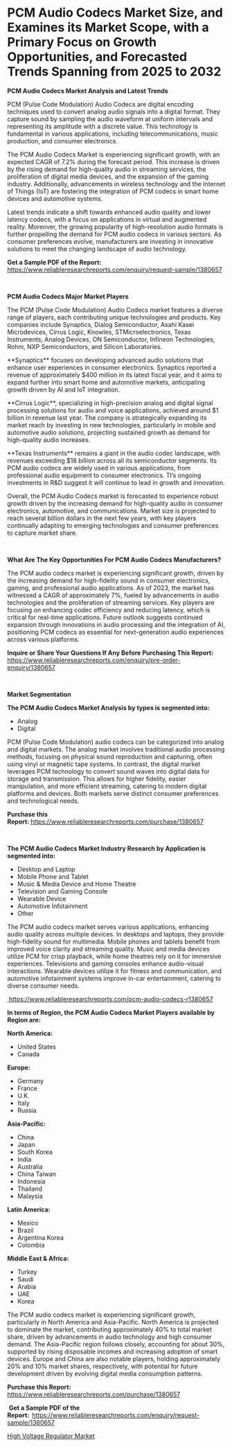 <p><h1>PCM Audio Codecs Market Size, and Examines its Market Scope, with a Primary Focus on Growth Opportunities, and Forecasted Trends Spanning from 2025 to 2032</h1></p><p><strong>PCM Audio Codecs Market Analysis and Latest Trends</strong></p>
<p><p>PCM (Pulse Code Modulation) Audio Codecs are digital encoding techniques used to convert analog audio signals into a digital format. They capture sound by sampling the audio waveform at uniform intervals and representing its amplitude with a discrete value. This technology is fundamental in various applications, including telecommunications, music production, and consumer electronics.</p><p>The PCM Audio Codecs Market is experiencing significant growth, with an expected CAGR of 7.2% during the forecast period. This increase is driven by the rising demand for high-quality audio in streaming services, the proliferation of digital media devices, and the expansion of the gaming industry. Additionally, advancements in wireless technology and the Internet of Things (IoT) are fostering the integration of PCM codecs in smart home devices and automotive systems.</p><p>Latest trends indicate a shift towards enhanced audio quality and lower latency codecs, with a focus on applications in virtual and augmented reality. Moreover, the growing popularity of high-resolution audio formats is further propelling the demand for PCM audio codecs in various sectors. As consumer preferences evolve, manufacturers are investing in innovative solutions to meet the changing landscape of audio technology.</p></p>
<p><strong>Get a Sample PDF of the Report:&nbsp;</strong> <a href="https://www.reliableresearchreports.com/enquiry/request-sample/1380657?utm_campaign=2294&utm_medium=2&utm_source=Github&utm_content=ia&utm_term=11022025&utm_id=pcm-audio-codecs">https://www.reliableresearchreports.com/enquiry/request-sample/1380657</a></p>
<p>&nbsp;</p>
<p><strong>PCM Audio Codecs Major Market Players</strong></p>
<p><p>The PCM (Pulse Code Modulation) Audio Codecs market features a diverse range of players, each contributing unique technologies and products. Key companies include Synaptics, Dialog Semiconductor, Asahi Kasei Microdevices, Cirrus Logic, Knowles, STMicroelectronics, Texas Instruments, Analog Devices, ON Semiconductor, Infineon Technologies, Rohm, NXP Semiconductors, and Silicon Laboratories.</p><p>**Synaptics** focuses on developing advanced audio solutions that enhance user experiences in consumer electronics. Synaptics reported a revenue of approximately $400 million in its latest fiscal year, and it aims to expand further into smart home and automotive markets, anticipating growth driven by AI and IoT integration.</p><p>**Cirrus Logic**, specializing in high-precision analog and digital signal processing solutions for audio and voice applications, achieved around $1 billion in revenue last year. The company is strategically expanding its market reach by investing in new technologies, particularly in mobile and automotive audio solutions, projecting sustained growth as demand for high-quality audio increases.</p><p>**Texas Instruments** remains a giant in the audio codec landscape, with revenues exceeding $18 billion across all its semiconductor segments. Its PCM audio codecs are widely used in various applications, from professional audio equipment to consumer electronics. TI’s ongoing investments in R&D suggest it will continue to lead in growth and innovation.</p><p>Overall, the PCM Audio Codecs market is forecasted to experience robust growth driven by the increasing demand for high-quality audio in consumer electronics, automotive, and communications. Market size is projected to reach several billion dollars in the next few years, with key players continually adapting to emerging technologies and consumer preferences to capture market share.</p></p>
<p>&nbsp;</p>
<p><strong>What Are The Key Opportunities For PCM Audio Codecs Manufacturers?</strong></p>
<p><p>The PCM audio codecs market is experiencing significant growth, driven by the increasing demand for high-fidelity sound in consumer electronics, gaming, and professional audio applications. As of 2023, the market has witnessed a CAGR of approximately 7%, fueled by advancements in audio technologies and the proliferation of streaming services. Key players are focusing on enhancing codec efficiency and reducing latency, which is critical for real-time applications. Future outlook suggests continued expansion through innovations in audio processing and the integration of AI, positioning PCM codecs as essential for next-generation audio experiences across various platforms.</p></p>
<p><strong>Inquire or Share Your Questions If Any Before Purchasing This Report:</strong> <a href="https://www.reliableresearchreports.com/enquiry/pre-order-enquiry/1380657?utm_campaign=2294&utm_medium=2&utm_source=Github&utm_content=ia&utm_term=11022025&utm_id=pcm-audio-codecs">https://www.reliableresearchreports.com/enquiry/pre-order-enquiry/1380657</a></p>
<p>&nbsp;</p>
<p><strong>Market Segmentation</strong></p>
<p><strong>The PCM Audio Codecs Market Analysis by types is segmented into:</strong></p>
<p><ul><li>Analog</li><li>Digital</li></ul></p>
<p><p>PCM (Pulse Code Modulation) audio codecs can be categorized into analog and digital markets. The analog market involves traditional audio processing methods, focusing on physical sound reproduction and capturing, often using vinyl or magnetic tape systems. In contrast, the digital market leverages PCM technology to convert sound waves into digital data for storage and transmission. This allows for higher fidelity, easier manipulation, and more efficient streaming, catering to modern digital platforms and devices. Both markets serve distinct consumer preferences and technological needs.</p></p>
<p><strong>Purchase this Report:&nbsp;</strong><a href="https://www.reliableresearchreports.com/purchase/1380657?utm_campaign=2294&utm_medium=2&utm_source=Github&utm_content=ia&utm_term=11022025&utm_id=pcm-audio-codecs">https://www.reliableresearchreports.com/purchase/1380657</a></p>
<p>&nbsp;</p>
<p><strong>The PCM Audio Codecs Market Industry Research by Application is segmented into:</strong></p>
<p><ul><li>Desktop and Laptop</li><li>Mobile Phone and Tablet</li><li>Music & Media Device and Home Theatre</li><li>Television and Gaming Console</li><li>Wearable Device</li><li>Automotive Infotainment</li><li>Other</li></ul></p>
<p><p>The PCM audio codecs market serves various applications, enhancing audio quality across multiple devices. In desktops and laptops, they provide high-fidelity sound for multimedia. Mobile phones and tablets benefit from improved voice clarity and streaming quality. Music and media devices utilize PCM for crisp playback, while home theatres rely on it for immersive experiences. Televisions and gaming consoles enhance audio-visual interactions. Wearable devices utilize it for fitness and communication, and automotive infotainment systems improve in-car entertainment, catering to diverse consumer needs.</p></p>
<p><a href="https://www.reliableresearchreports.com/pcm-audio-codecs-r1380657?utm_campaign=2294&utm_medium=2&utm_source=Github&utm_content=ia&utm_term=11022025&utm_id=pcm-audio-codecs">&nbsp;https://www.reliableresearchreports.com/pcm-audio-codecs-r1380657</a></p>
<p><strong>In terms of Region, the PCM Audio Codecs Market Players available by Region are:</strong></p>
<p>
    <p> <strong> North America: </strong>
        <ul>
            <li>United States</li>
            <li>Canada</li>
        </ul>
        </p> 
    <p> <strong> Europe: </strong>
        <ul>
            <li>Germany</li>
            <li>France</li>
            <li>U.K.</li>
            <li>Italy</li>
            <li>Russia</li>
        </ul>
        </p> 
    <p> <strong> Asia-Pacific: </strong>
        <ul>
            <li>China</li>
            <li>Japan</li>
            <li>South Korea</li>
            <li>India</li>
            <li>Australia</li>
            <li>China Taiwan</li>
            <li>Indonesia</li>
            <li>Thailand</li>
            <li>Malaysia</li>
        </ul>
        </p> 
    <p> <strong> Latin America: </strong>
        <ul>
            <li>Mexico</li>
            <li>Brazil</li>
            <li>Argentina Korea</li>
            <li>Colombia</li>
        </ul>
        </p> 
    <p> <strong> Middle East & Africa: </strong>
        <ul>
            <li>Turkey</li>
            <li>Saudi</li>
            <li>Arabia</li>
            <li>UAE</li>
            <li>Korea</li>
        </ul>
    </p>
    </p>
<p><p>The PCM audio codecs market is experiencing significant growth, particularly in North America and Asia-Pacific. North America is projected to dominate the market, contributing approximately 40% to total market share, driven by advancements in audio technology and high consumer demand. The Asia-Pacific region follows closely, accounting for about 30%, supported by rising disposable incomes and increasing adoption of smart devices. Europe and China are also notable players, holding approximately 20% and 10% market shares, respectively, with potential for future development driven by evolving digital media consumption patterns.</p></p>
<p><strong>Purchase this Report: </strong><a href="https://www.reliableresearchreports.com/purchase/1380657?utm_campaign=2294&utm_medium=2&utm_source=Github&utm_content=ia&utm_term=11022025&utm_id=pcm-audio-codecs">https://www.reliableresearchreports.com/purchase/1380657</a></p>
<p>&nbsp;<strong>Get a Sample PDF of the Report:&nbsp;&nbsp;</strong><a href="https://www.reliableresearchreports.com/enquiry/request-sample/1380657?utm_campaign=2294&utm_medium=2&utm_source=Github&utm_content=ia&utm_term=11022025&utm_id=pcm-audio-codecs">https://www.reliableresearchreports.com/enquiry/request-sample/1380657</a></p>
<p><strong></strong></p>
<p><p><a href="https://github.com/osbornrdaflalo/Market-Research-Report-List-1/blob/main/high-voltage-regulator-market.md?utm_campaign=2294&utm_medium=2&utm_source=Github&utm_content=ia&utm_term=11022025&utm_id=pcm-audio-codecs">High Voltage Regulator Market</a></p></p>